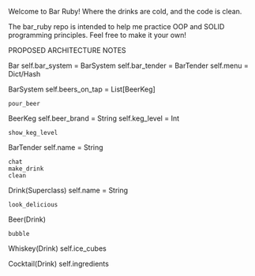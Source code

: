 Welcome to Bar Ruby!  Where the drinks are cold, and the code is clean.

The bar_ruby repo is intended to help me practice OOP and SOLID programming principles.  Feel free to make it your own!




PROPOSED ARCHITECTURE NOTES
 
Bar
    self.bar_system = BarSystem
    self.bar_tender = BarTender
    self.menu = Dict/Hash


BarSystem
    self.beers_on_tap = List[BeerKeg]
    
    pour_beer


BeerKeg
    self.beer_brand = String
    self.keg_level = Int

    show_keg_level


BarTender
    self.name = String

    chat
    make_drink
    clean


Drink(Superclass)
    self.name = String

    look_delicious


Beer(Drink)

    bubble


Whiskey(Drink)
    self.ice_cubes


Cocktail(Drink)
    self.ingredients



